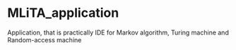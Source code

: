 # MLiTA_application
Application, that is practically IDE for Markov algorithm, Turing machine and Random-access machine 
